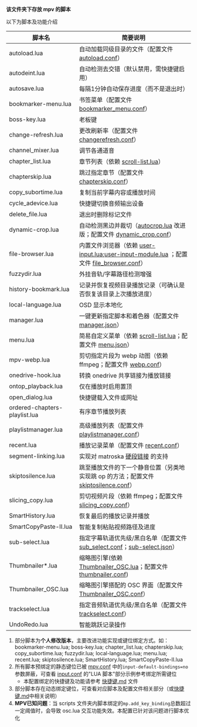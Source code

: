 **该文件夹下存放 mpv 的脚本**

以下为脚本及功能介绍

| 脚本名 | 简要说明 |
| --- | --- |
| autoload.lua | 自动加载同级目录的文件（配置文件 [autoload.conf](../script-opts/autoload.conf)） |
| autodeint.lua        | 自动检测去交错（默认禁用，需快捷键启用）       |
| autosave.lua         | 每隔1分钟自动保存进度（而不是退出时）    |
| bookmarker-menu.lua  | 书签菜单（配置文件 [bookmarker_menu.conf](../script-opts/bookmarker_menu.conf)） |
| boss-key.lua         | 老板键                                   |
| change-refresh.lua   | 更改刷新率（配置文件 [changerefresh.conf](../script-opts/changerefresh.conf)） |
| channel_mixer.lua    | 调节各通道音                             |
| chapter_list.lua | 章节列表（依赖 [scroll-list.lua](../script-modules/scroll-list.lua)） |
| chapterskip.lua | 跳过指定章节（配置文件 [chapterskip.conf](../script-opts/chapterskip.conf)） |
| copy_subortime.lua | 复制当前字幕内容或播放时间 |
| cycle_adevice.lua | 快捷键切换音频输出设备 |
| delete_file.lua | 退出时删除标记文件 |
| dynamic-crop.lua | 自动检测黑边并裁切（[autocrop.lua](https://github.com/mpv-player/mpv/blob/master/TOOLS/lua/autocrop.lua) 改进版；配置文件 [dynamic_crop.conf](../script-opts/dynamic_crop.conf)） |
| file-browser.lua | 内置文件浏览器（依赖 [user-input.lua](../scripts/user-input.lua);[user-input-module.lua](../script-modules/user-input-module.lua) ；配置文件 [file_browser.conf](../script-opts/file_browser.conf)） |
| fuzzydir.lua | 外挂音轨/字幕路径检测增强 |
| history-bookmark.lua | 记录并恢复视频目录播放记录（可确认是否恢复该目录上次播放进度） |
| local-language.lua | OSD 显示本地化 |
| manager.lua | 一键更新指定脚本和着色器（配置文件 [manager.json](../manager.json)） |
| menu.lua | 简易自定义菜单（依赖 [scroll-list.lua](../script-modules/scroll-list.lua)；配置文件 [menu.json](../script-opts/menu.json)） |
| mpv-webp.lua | 剪切指定片段为 webp 动图（依赖 ffmpeg；配置文件 [webp.conf](../script-opts/webp.conf)） |
| onedrive-hook.lua | 转换 onedrive 共享链接为播放链接 |
| ontop_playback.lua            | 仅在播放时启用置顶                                           |
| open_dialog.lua | 快捷键载入文件或网址                                           |
| ordered-chapters-playlist.lua | 有序章节播放列表 |
| playlistmanager.lua | 高级播放列表（配置文件 [playlistmanager.conf](../script-opts/playlistmanager.conf)） |
| recent.lua | 播放记录菜单（配置文件 [recent.conf](../script-opts/recent.conf)） |
| segment-linking.lua | 实现对 matroska [硬段链接](https://www.ietf.org/archive/id/draft-ietf-cellar-matroska-06.html#name-hard-linking) 的支持 |
| skiptosilence.lua | 跳至播放文件的下一个静音位置（另类地实现跳 op 的方法；配置文件 [skiptosilence.conf](../script-opts/skiptosilence.conf)） |
| slicing_copy.lua | 剪切视频片段（依赖 ffmpeg；配置文件 [slicing_copy.conf](../script-opts/slicing_copy.conf)） |
| SmartHistory.lua              | 恢复最后的播放记录并播放                                       |
| SmartCopyPaste-II.lua         | 智能复制粘贴视频路径及进度                                   |
| sub-select.lua | 指定字幕轨道优先级/黑白名单（配置文件 [sub_select.conf](../script-opts/sub_select.conf)；[sub-select.json](../script-opts/sub-select.json)） |
| Thumbnailer*.lua          | 缩略图引擎(依赖 [Thumbnailer_OSC.lua](../scripts/Thumbnailer_OSC.lua)；配置文件 [thumbnailer.conf](../script-opts/thumbnailer.conf)) |
| Thumbnailer_OSC.lua           | 缩略图引擎搭配的 OSC 界面（配置文件 [Thumbnailer_OSC.conf](../script-opts/Thumbnailer_OSC.conf)） |
| trackselect.lua               | 指定音频轨道优先级/黑白名单（配置文件 [trackselect.conf](../script-opts/trackselect.conf)） |
| UndoRedo.lua                  | 智能跳跃记录操作                                             |

1. 部分脚本为**个人修改版本**，主要改进功能实现或键位绑定方式。如：bookmarker-menu.lua; boss-key.lua; chapter_list.lua; chapterskip.lua; copy_subortime.lua; fuzzydir.lua; local-language.lua; menu.lua; recent.lua; skiptosilence.lua; SmartHistory.lua; SmartCopyPaste-II.lua
2. 所有脚本预绑定的静态键位已被 [mpv.conf](../mpv.conf) 中的`input-default-bindings=no`参数屏蔽，可查看 [input.conf](../input.conf)  的"LUA 脚本"部分示例参考绑定所需键位  
   - 本配置绑定的快捷键及功能请参考 [快捷键.md](../快捷键.md) 文件
3. 部分脚本存在动态绑定键位，可查看对应脚本及配置文件相关部分（或[快捷键.md](../快捷键.md)中相关说明）
4. **MPV已知问题**：当 scripts 文件夹内脚本绑定的`mp.add_key_binding`总数超过一定阈值时，会导致 osc.lua 交互功能失效。本配置已针对该问题进行脚本优化

